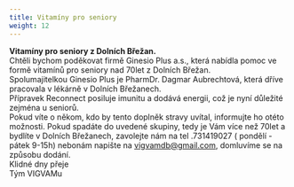 ```yaml
---
title: Vitamíny pro seniory
weight: 12
---
```

**Vitamíny pro seniory z Dolních Břežan.**\
Chtěli bychom poděkovat firmě Ginesio Plus a.s., která nabídla pomoc ve formě vitamínů pro seniory nad 70let z Dolních Břežan.\
Spolumajitelkou Ginesio Plus je PharmDr. Dagmar Aubrechtová, která dříve pracovala v lékárně v Dolních Břežanech.\
Přípravek Reconnect posiluje imunitu a dodává energii, což je nyní důležité zejména u seniorů.\
Pokud víte o někom, kdo by tento doplněk stravy uvítal, informujte ho otéto možnosti. Pokud spadáte do uvedené skupiny, tedy je Vám více než 70let a bydlíte v Dolních Břežanech, zavolejte nám na tel .731419027 ( pondělí - pátek 9-15h) nebonám napište na [vigvamdb@gmail.com](https://mail.centrum.cz/#composeto), domluvíme se na způsobu dodání.\
Klidné dny přeje\
Tým VIGVAMu